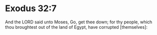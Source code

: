 # Exodus 32:7

And the LORD said unto Moses, Go, get thee down; for thy people, which thou broughtest out of the land of Egypt, have corrupted [themselves]: